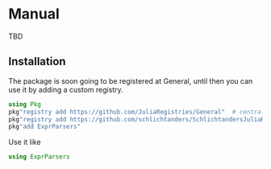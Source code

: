 Manual
======

TBD


## Installation

The package is soon going to be registered at General, until then you can use it by adding a custom registry.
```julia
using Pkg
pkg"registry add https://github.com/JuliaRegistries/General"  # central julia registry
pkg"registry add https://github.com/schlichtanders/SchlichtandersJuliaRegistry.jl"  # custom registry
pkg"add ExprParsers"
```

Use it like
```julia
using ExprParsers
```
